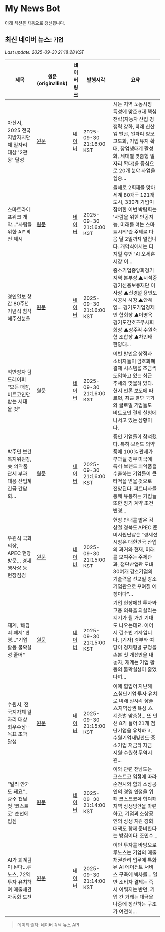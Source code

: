 # My News Bot

아래 섹션은 자동으로 갱신됩니다.

<!-- NEWS:START -->
## 최신 네이버 뉴스: `기업`
_Last update: 2025-09-30 21:18:28 KST_

| 제목 | 원문(originallink) | 네이버 링크 | 발행시각 | 요약 |
|---|---|---|---|---|
| 아산시, 2025 전국 지방자치단체 일자리 대상 '2관왕' 달성 | [원문](http://www.ccnnews.co.kr/news/articleView.html?idxno=387103) | [네이버](http://www.ccnnews.co.kr/news/articleView.html?idxno=387103) | 2025-09-30 21:16:00 KST | 시는 지역 노동시장 특성에 맞춘 6대 핵심전략(자동차 산업 경쟁력 강화, 미래 신산업 발굴, 일자리 정보 고도화, 기업 유지 확대, 창업생태계 활성화, 세대별 맞춤형 일자리 확대)을 중심으로 20개 분야 사업을 집중... |
| 스마트라이프위크 개막…"사람을 위한 AI" 비전 제시 | [원문](http://www.yonhapnewstv.co.kr/MYH20250930211546blE) | [네이버](https://n.news.naver.com/mnews/article/422/0000786957?sid=102) | 2025-09-30 21:16:00 KST | 올해로 2회째를 맞아 세계 80개국 121개 도시, 330개 기업이 참여한 이번 박람회는 '사람을 위한 인공지능, 미래를 여는 스마트시티'란 주제로 다음 달 2일까지 열립니다. 개막식에서는 디지털 휴먼 'AI 오세훈 시장'이... |
| 경인일보 창간 80주년 기념식 참석해주신분들 | [원문](https://www.kyeongin.com/article/1752783) | [네이버](https://www.kyeongin.com/article/1752783) | 2025-09-30 21:16:00 KST | 중소기업중앙회경기지역 본부장 ▲시석중 경기신용보증재단 이사장 ▲신경철 용인도시공사 사장 ▲안혜영... 경기도기업경제인 협회장 ▲이명옥 경기도간호조무사회 회장 ▲장주익 수원축협 조합장 ▲차민태 한양대... |
| 억만장자 팀 드레이퍼 “모든 매장, 비트코인만 받는 시대 올 것” | [원문](https://www.tokenpost.kr/news/breaking/290478) | [네이버](https://www.tokenpost.kr/news/breaking/290478) | 2025-09-30 21:16:00 KST | 이번 발언은 상점과 소비자들이 암호화폐 결제 시스템을 조금씩 도입하고 있는 최근 추세와 맞물려 있다. 현지 언론 보도에 따르면, 최근 일부 국가와 글로벌 기업들도 비트코인 결제 실험에 나서고 있는 상황이다. |
| 박주민 보건복지위원장, 美 의약품 관세 부과 대응 산업계 긴급 간담회... | [원문](http://www.bizwnews.com/news/articleView.html?idxno=112981) | [네이버](http://www.bizwnews.com/news/articleView.html?idxno=112981) | 2025-09-30 21:16:00 KST | 중인 기업들이 참석했다. 특허·브랜드 의약품에 100% 관세가 부과될 경우 미국에 특허·브랜드 의약품을 수출하는 기업들이 큰 타격을 받을 것으로 전망된다. 파트너사를 통해 유통하는 기업들 또한 장기 계약 조건 변경... |
| 우원식 국회의장, APEC 현장 방문… 경제행사장 등 현장점검 | [원문](https://www.segye.com/newsView/20250930520626?OutUrl=naver) | [네이버](https://n.news.naver.com/mnews/article/022/0004072392?sid=102) | 2025-09-30 21:15:00 KST | 현장 안내를 맡은 김상철 경북도 APEC 준비지원단장은 “경제전시장은 대한민국 산업의 과거와 현재, 미래를 보여주는 주제관과, 첨단산업관 도내 30여개 강소기업의 기술력을 선보일 강소기업관으로 꾸며질 예정이다”... |
| 재계, '배임죄 폐지' 환영…"기업 활동 불확실성 줄어" | [원문](http://www.yonhapnewstv.co.kr/MYH20250930211406fcq) | [네이버](https://n.news.naver.com/mnews/article/422/0000786955?sid=101) | 2025-09-30 21:15:00 KST | 기업 현장에선 투자와 고용 의욕을 되살리는 계기가 될 거란 기대도 나오는데요. 이어서 김수빈 기자입니다. [기자] 정부와 여당이 경제형벌 규정을 손본 첫 개선안을 내놓자, 재계는 기업 활동의 불확실성이 줄었다며... |
| 수원시, 전국지자체 일자리 대상 최우수상···목표 초과 달성 | [원문](http://www.enewstoday.co.kr/news/articleView.html?idxno=2336467) | [네이버](http://www.enewstoday.co.kr/news/articleView.html?idxno=2336467) | 2025-09-30 21:15:00 KST | 이에 힘입어 지난해 △첨단기업·투자 유치로 미래 일자리 창출 △지역상권 육성 △계층별 맞춤형... 또 민선 8기 들어 21개 첨단기업을 유치하고, 수원기업새빛펀드·중소기업 저금리 자금 지원·수원형 무역지원... |
| “멀리 안가도 돼요”…광주·전남 첫 ‘코스트코’ 순천에 입점 | [원문](http://www.kwangju.co.kr/article.php?aid=1759234200790086006) | [네이버](http://www.kwangju.co.kr/article.php?aid=1759234200790086006) | 2025-09-30 21:14:00 KST | 이와 관련 전남도는 코스트코 입점에 따라 순천시와 함께 소상공인의 경영 안정을 위해 코스트코와 협의해 지역 상생방안을 마련하고, 기업과 소상공인의 상생 지원 강화 대책도 함께 준비한다는 방침이다. 조민수... |
| AI가 회계팀이 된다…루노스, 72억 투자 유치하며 매출채권 자동화 도전 | [원문](https://www.tokenpost.kr/news/tech/290477) | [네이버](https://www.tokenpost.kr/news/tech/290477) | 2025-09-30 21:14:00 KST | 이번 투자를 바탕으로 루노스는 기업의 매출채권관리 업무에 특화된 AI 에이전트 서비스 구축에 박차를... 일반 소비자 결제는 즉시 이뤄지는 반면, 기업 간 거래는 대금을 나중에 정산하는 구조가 여전히... |

> 데이터 출처: 네이버 검색 뉴스 API
<!-- NEWS:END -->
